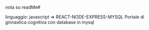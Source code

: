 nota su readMe# 

linguaggio: javascript => REACT-NODE-EXPRESS-MYSQL
Portale di ginnastica cognitiva con database in mysql
